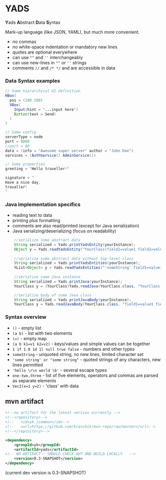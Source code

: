 YADS
=======

**Y**ads **A**bstract **D**ata **S**yntax

Mark-up language (like JSON, YAML), but much more convenient.

* no commas
* no white-space indentation or mandatory new lines
* quotes are optional everywhere
* can use `""`  and `''` interchangeably
* can use new-lines in `""` or `''` strings
* comments `//` and `/* */` and are accessible in data

### Data Syntax examples

```Java
// Some hierarchical UI definition
HBox(
  pos = (100 200)
  VBox(
    Input(hint = '...input here')
    Button(text = Send)
  )
)
```

```Java
// Some config
serverType = node
port = 8080
//port = 80
data = (info = "Awesome super server" author = "John Doe")
services = (AuthService() AdminService())
```

```Java
// Some properties
greeting = 'Hello traveller!'

signature = '
Have a nice day,
travaller!
'
```

### Java implementation specifics

* reading text to data
* printing plus formatting
* comments are also read/printed (except for Java serialization)
* Java serializing/deserializing (focus on readability) 

```Java
    //serialize some abstract data
    String serialized = Yads.printYadsEntity(yourInstance);
    Object y = Yads.readYadsEntity("YourClass(field1=value1 field2=value2)");
    
    //serialize some abstract data without top-level class
    String serialized = Yads.printYadsEntities(yourInstance);
    YList<Object> y = Yads.readYadsEntities("'someString' field1=value1 field2=value2");
    
    //serialize some Java instance
    String serialized = Yads.printJava(yourInstance);
    YourClass y = (YourClass)Yads.readJava(YourClass.class, "YourClass(field1=value1 field2=value2)");

    //serialize body of some Java class
    String serialized = Yads.printJavaBody(yourInstance);
    YourClass y = Yads.readJavaBody(YourClass.class, "field1=value1 field2=value2");
```

### Syntax overview

* `()` - empty list
* `(a b)` - list with two elements
* `(=)` - empty map
* `(a b k1=v1 k2=v2)` - keys/values and simple values can be together
* `1 1f 1.0 1d 1l null true false` - numbers and other types
* `someString` - unquoted string, no new lines, limited character set
* `'some string' or "some string"` - quoted strings of any characters, new lines permitted
* `'hello \r\n world \b'` - several escape types
* `one-two,three` - list of five elements, operators and commas are parsed as separate elements
* `Vec2(x=1 y=2)` - 'class' with data

## mvn artifact
```xml
<!--no artifact for the latest version currently -->
<!--<repository>-->
<!--   <id>yk.jcommon</id>-->
<!--   <url>https://github.com/kravchik/mvn-repo/raw/master</url>-->
<!--</repository>-->

<dependency>
    <groupId>yk</groupId>
    <artifactId>yads</artifactId>
<!-- NO ARTIFACT ! SHOULD CHECK-OUT AND BUILD LOCALLY   -->
    <version>0.3-SNAPSHOT</version>
</dependency>
```
(current dev version is 0.3-SNAPSHOT)

